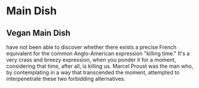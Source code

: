 # Main Dish
## Vegan  Main Dish
have not been able to discover whether there exists a precise French equivalent for the common Anglo-American expression "killing time." It's a very crass and breezy expression, when you ponder it for a moment, considering that time, after all, is killing us. Marcel Proust was the man who, by contemplating in a way that transcended the moment, attempted to interpenetrate these two forbidding alternatives.
